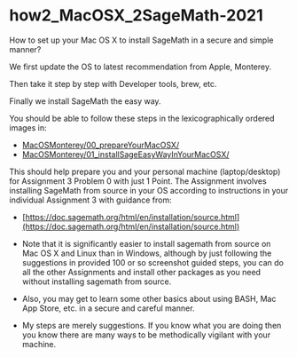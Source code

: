 # how2_MacOSX_2SageMath-2021

How to set up your Mac OS X to install SageMath in a secure and simple manner?

We first update the OS to latest recommendation from Apple, Monterey.

Then take it step by step with Developer tools, brew, etc.

Finally we install SageMath the easy way.

You should be able to follow these steps in the lexicographically ordered images in:

- [MacOSMonterey/00_prepareYourMacOSX/](MacOSMonterey/00_prepareYourMacOSX/)
- [MacOSMonterey/01_installSageEasyWayInYourMacOSX/](MacOSMonterey/01_installSageEasyWayInYourMacOSX/)

This should help prepare you and your personal machine (laptop/desktop) for Assignment 3 Problem 0 with just 1 Point.
The Assignment involves installing SageMath from source in your OS according to instructions in your individual Assignment 3 with guidance from:

- [https://doc.sagemath.org/html/en/installation/source.html](https://doc.sagemath.org/html/en/installation/source.html)

- Note that it is significantly easier to install sagemath from source on Mac OS X and Linux than in Windows, although by just following the suggestions in provided 100 or so screenshot guided steps, you can do all the other Assignments and install other packages as you need without installing sagemath from source.
- Also, you may get to learn some other basics about using BASH, Mac App Store, etc. in a secure and careful manner.
- My steps are merely suggestions. If you know what you are doing then you know there are many ways to be methodically vigilant with your machine. 
